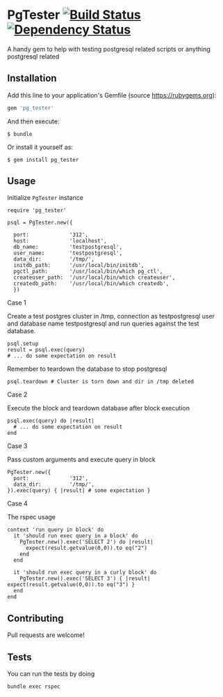 # PgTester  [![Build Status](https://travis-ci.org/Microsoft/pgtester.svg?branch=master)](https://travis-ci.org/Microsoft/pgtester)   [![Dependency Status](https://www.versioneye.com/user/projects/5760240349310500442edfc3/badge.svg?style=flat)](https://www.versioneye.com/user/projects/5760240349310500442edfc3)

A handy gem to help with testing postgresql related scripts or anything postgresql related

## Installation

Add this line to your application's Gemfile (source https://rubygems.org):

```ruby
gem 'pg_tester'
```

And then execute:

    $ bundle

Or install it yourself as:

    $ gem install pg_tester

## Usage

Initialize `PgTester` instance

```
require 'pg_tester'

psql = PgTester.new({

  port:             '312',
  host:             'localhost',
  db_name:          'testpostgresql',
  user_name:        'testpostgresql',
  data_dir:         '/tmp/',
  initdb_path:      '/usr/local/bin/initdb',
  pgctl_path:       '/usr/local/bin/which pg_ctl',
  createuser_path:  '/usr/local/bin/which createuser',
  createdb_path:    '/usr/local/bin/which createdb',
  })
```

Case 1

Create a test postgres cluster in /tmp, connection as testpostgresql user and database name testpostgresql and run queries against the test database.
```
psql.setup 
result = psql.exec(query)
# ... do some expectation on result
```

Remember to teardown the database to stop postgresql
```
psql.teardown # Cluster is torn down and dir in /tmp deleted
```

Case 2 

Execute the block and teardown database after block execution
```
psql.exec(query) do |result|
  # ... do some expectation on result
end
```

Case 3 

Pass custom arguments and execute query in block
```
PgTester.new({
  port:             '312',
  data_dir:         '/tmp/',
}).exec(query) { |result| # some expectation }
```

Case 4 

The rspec usage

```
context 'run query in block' do
  it 'should run exec query in a block' do
    PgTester.new().exec('SELECT 2') do |result|
      expect(result.getvalue(0,0)).to eq("2")
    end
  end

  it 'should run exec query in a curly block' do
    PgTester.new().exec('SELECT 3') { |result| expect(result.getvalue(0,0)).to eq("3") }
  end
end

```

## Contributing

Pull requests are welcome! 

## Tests

You can run the tests by doing

`bundle exec rspec`
